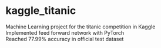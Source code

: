 # kaggle_titanic
Machine Learning project for the titanic competition in Kaggle  
Implemented feed forward network with PyTorch  
Reached 77.99% accuracy in official test dataset  
